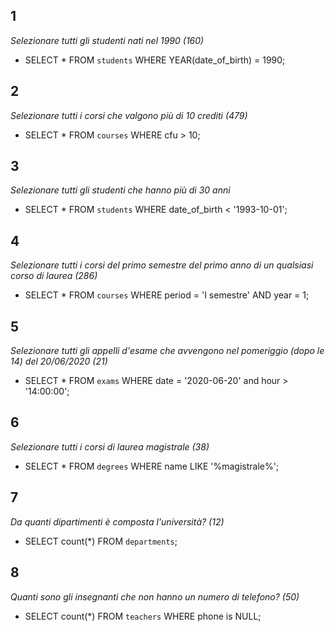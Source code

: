 ## 1

_Selezionare tutti gli studenti nati nel 1990 (160)_

- SELECT \* FROM `students` WHERE YEAR(date_of_birth) = 1990;

## 2

_Selezionare tutti i corsi che valgono più di 10 crediti (479)_

- SELECT \* FROM `courses` WHERE cfu > 10;

## 3

_Selezionare tutti gli studenti che hanno più di 30 anni_

- SELECT \* FROM `students` WHERE date_of_birth < '1993-10-01';

## 4

_Selezionare tutti i corsi del primo semestre del primo anno di un qualsiasi corso di
laurea (286)_

- SELECT \* FROM `courses` WHERE period = 'I semestre' AND year = 1;

## 5

_Selezionare tutti gli appelli d'esame che avvengono nel pomeriggio (dopo le 14) del
20/06/2020 (21)_

- SELECT \* FROM `exams` WHERE date = '2020-06-20' and hour > '14:00:00';

## 6

_Selezionare tutti i corsi di laurea magistrale (38)_

- SELECT \* FROM `degrees` WHERE name LIKE '%magistrale%';

## 7

_Da quanti dipartimenti è composta l'università? (12)_

- SELECT count(\*) FROM `departments`;

## 8

_Quanti sono gli insegnanti che non hanno un numero di telefono? (50)_

- SELECT count(\*) FROM `teachers` WHERE phone is NULL;
